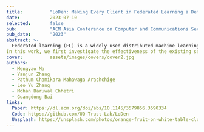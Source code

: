 ```yaml
---
title:          "LoDen: Making Every Client in Federated Learning a Defender Against the Poisoning Membership Inference Attacks"
date:           2023-07-10
selected:       false
pub:            "ACM Asia Conference on Computer and Communications Security (ASIA CCS)"
pub_date:       "2023"
abstract: >-
  Federated learning (FL) is a widely used distributed machine learning framework. However, recent studies have shown its susceptibility to poisoning membership inference attacks (MIA). In MIA, adversaries maliciously manipulate the local updates on selected samples and share the gradients with the server (i.e., poisoning). Since honest clients perform gradient descent on samples locally, an adversary can distinguish whether the attacked sample is a training sample based on observation of the change of the sample’s prediction. This type of attack exacerbates traditional passive MIA, yet the defense mechanisms remain largely unexplored.
In this work, we first investigate the effectiveness of the existing server-side robust aggregation algorithms (AGRs), designed to counter general poisoning attacks, in defending against poisoning MIA. We find that they are largely insufficient in mitigating poisoning MIA, as it targets specific victim samples and has minimal impact on model performance, unlike general poisoning. Thus, we propose a new client-side defense mechanism, called LoDen, which leverages the clients’ unique ability to detect any suspicious privacy attacks. We theoretically quantify the membership information leaked to the poisoning MIA and provide a bound for this leakage in LoDen. We perform an extensive experimental evaluation on four benchmark datasets against poisoning MIA, comparing LoDen with six state-of-the-art server-side AGRs. LoDen consistently achieves missing rate in detecting poisoning MIA across all settings, and reduces the poisoning MIA success rate to in most cases. The code of LoDen is available at https://github.com/UQ-Trust-Lab/LoDen.
cover:          assets/images/covers/cover2.jpg
authors:
  - Mengyao Ma
  - Yanjun Zhang
  - Pathum Chamikara Mahawaga Arachchige
  - Leo Yu Zhang
  - Mohan Baruwal Chhetri
  - Guangdong Bai
links:
  Paper: https://dl.acm.org/doi/abs/10.1145/3579856.3590334
  Code: https://github.com/UQ-Trust-Lab/LoDen
  Unsplash: https://unsplash.com/photos/orange-fruit-on-white-table-cloth-ISX_imp8t1o
---
```

